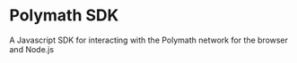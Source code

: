 # Polymath SDK

A Javascript SDK for interacting with the Polymath network for the browser and Node.js
